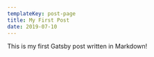 ```yaml
---
templateKey: post-page
title: My First Post
date: 2019-07-10
---
```


This is my first Gatsby post written in Markdown!
